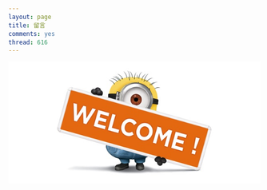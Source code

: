 ```yaml
---
layout: page
title: 留言
comments: yes
thread: 616
---
```


![minions welcome](/image/minions_welcome.jpg)


